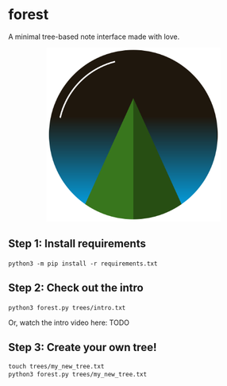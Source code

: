 # forest
A minimal tree-based note interface made with love.

<p align="center">
  <img src="assets/forest.png" width="350" title="Forest">
</p>

## Step 1: Install requirements

`python3 -m pip install -r requirements.txt`

## Step 2: Check out the intro

`python3 forest.py trees/intro.txt`

Or, watch the intro video here: TODO

## Step 3: Create your own tree!

```
touch trees/my_new_tree.txt
python3 forest.py trees/my_new_tree.txt
```
